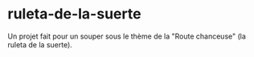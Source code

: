 # ruleta-de-la-suerte
Un projet fait pour un souper sous le thème de la "Route chanceuse" (la ruleta de la suerte).
